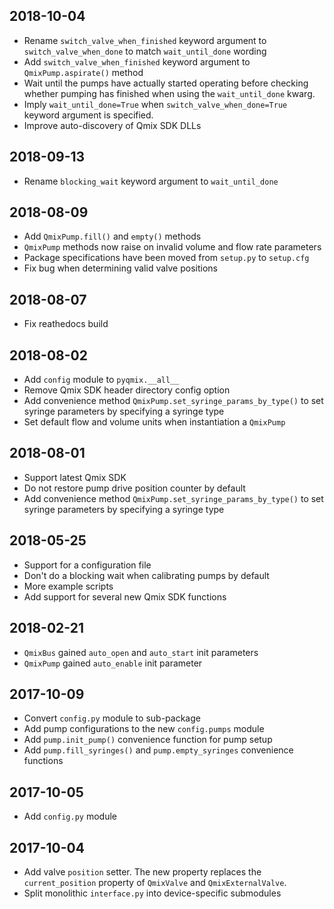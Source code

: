 2018-10-04
----------
* Rename `switch_valve_when_finished` keyword argument to 
  `switch_valve_when_done` to match `wait_until_done` wording
* Add `switch_valve_when_finished` keyword argument to
  `QmixPump.aspirate()` method
* Wait until the pumps have actually started operating before checking
  whether pumping has finished when using the `wait_until_done` kwarg.
* Imply `wait_until_done=True` when `switch_valve_when_done=True`
  keyword argument is specified.
* Improve auto-discovery of Qmix SDK DLLs

2018-09-13
----------
* Rename `blocking_wait` keyword argument to `wait_until_done`

2018-08-09
----------
* Add `QmixPump.fill()` and `empty()` methods
* `QmixPump` methods now raise on invalid volume and flow rate
  parameters
* Package specifications have been moved from `setup.py` to `setup.cfg`
* Fix bug when determining valid valve positions

2018-08-07
----------
* Fix reathedocs build

2018-08-02
----------
* Add `config` module to `pyqmix.__all__`
* Remove Qmix SDK header directory config option
* Add convenience method `QmixPump.set_syringe_params_by_type()`
  to set syringe parameters by specifying a syringe type
* Set default flow and volume units when instantiation a `QmixPump`

2018-08-01
----------
* Support latest Qmix SDK
* Do not restore pump drive position counter by default
* Add convenience method `QmixPump.set_syringe_params_by_type()`
  to set syringe parameters by specifying a syringe type

2018-05-25
----------
* Support for a configuration file
* Don't do a blocking wait when calibrating pumps by default
* More example scripts
* Add support for several new Qmix SDK functions

2018-02-21
----------
* `QmixBus` gained `auto_open` and `auto_start` init parameters
* `QmixPump` gained `auto_enable` init parameter

2017-10-09
----------
* Convert `config.py` module to sub-package
* Add pump configurations to the new `config.pumps` module 
* Add `pump.init_pump()` convenience function for pump setup
* Add `pump.fill_syringes()` and `pump.empty_syringes` convenience functions

2017-10-05
----------
* Add `config.py` module

2017-10-04
----------
* Add valve `position` setter. The new property replaces the `current_position`
  property of `QmixValve` and `QmixExternalValve`.
* Split monolithic `interface.py` into device-specific submodules
